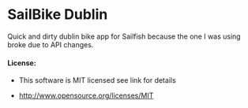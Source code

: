 SailBike Dublin
==============

Quick and dirty dublin bike app for Sailfish because the one I was using broke due to API changes.

#### License:

* This software is MIT licensed see link for details

* http://www.opensource.org/licenses/MIT
